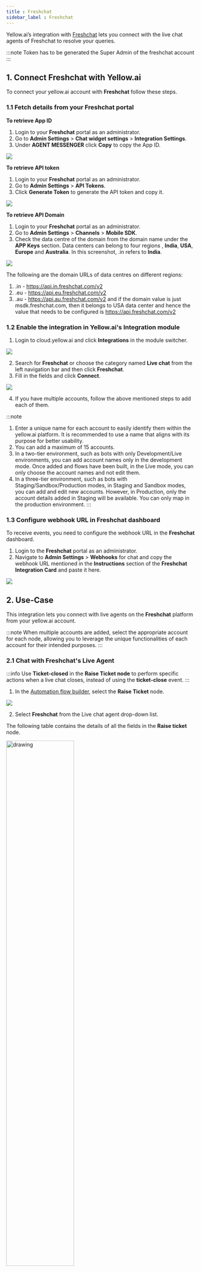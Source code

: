 ```yaml
---
title : Freshchat
sidebar_label : Freshchat
---
```


Yellow.ai’s integration with [Freshchat](https://www.freshworks.com/lp/freshchat-live-chat-software-1/?tactic_id=3419421&gclid=Cj0KCQiA_bieBhDSARIsADU4zLcCLpI23wzdYy7F2mUUk2lIuAeiAp2MGNux6yTfARuOhC8YugNFJCgaAtFZEALw_wcB#&utm_source=google-adwords&utm_medium=FChat-Search-India-Brand&utm_campaign=FChat-Search-India-Brand&utm_term=freshchat&device=c&matchtype=e&network=g&gclid=Cj0KCQiA_bieBhDSARIsADU4zLcCLpI23wzdYy7F2mUUk2lIuAeiAp2MGNux6yTfARuOhC8YugNFJCgaAtFZEALw_wcB) lets you connect with the live chat agents of Freshchat to resolve your queries.

:::note
Token has to be generated the Super Admin of the freshchat account
:::

## 1. Connect Freshchat  with Yellow.ai
To connect your yellow.ai account with **Freshchat** follow these steps.

### 1.1 Fetch details from your Freshchat portal

**To retrieve App ID**

1. Login to your **Freshchat** portal as an administrator.
2. Go to **Admin Settings** > **Chat widget settings** > **Integration Settings**. 
3. Under **AGENT MESSENGER** click **Copy** to copy the App ID. 

![](https://i.imgur.com/XWfj833.png)

**To retrieve API token**

1. Login to your **Freshchat** portal as an administrator.
2. Go to **Admin Settings** > **API Tokens**.
3. Click **Generate Token** to generate the API token and copy it.

![](https://i.imgur.com/W6vgSwB.png)


**To retrieve API Domain**

1. Login to your **Freshchat** portal as an administrator.
2. Go to **Admin Settings** > **Channels** > **Mobile SDK**.
3. Check the data centre of the domain from the domain name under the **APP Keys** section. Data centers can belong to four regions , **India**, **USA**, **Europe** and **Australia**. In this screenshot, .in refers to  **India**. 

![](https://i.imgur.com/gpaDUo7.png)


The following are the domain URLs of data centres on different regions:
1. .in - https://api.in.freshchat.com/v2 
2. .eu - https://api.eu.freshchat.com/v2 
3. .au - https://api.au.freshchat.com/v2 and if the domain value is just msdk.freshchat.com, then it belongs to USA data center and hence the value that needs to be configured is https://api.freshchat.com/v2


### 1.2 Enable the integration in Yellow.ai's Integration module

1. Login to cloud.yellow.ai and click **Integrations** in the module switcher.

![](https://i.imgur.com/8zlKZxs.png)

2. Search for **Freshchat** or choose the category named **Live chat** from the left navigation bar and then click **Freshchat**.
3. Fill in the fields and click **Connect**.

![](https://i.imgur.com/OarRGkq.png)

4. If you have multiple accounts, follow the above mentioned steps to add each of them.

:::note
1. Enter a unique name for each account to easily identify them within the yellow.ai platform. It is recommended to use a name that aligns with its purpose for better usability. 
2. You can add a maximum of 15 accounts.
3. In a two-tier environment, such as bots with only Development/Live environments, you can add account names only in the development mode. Once added and flows have been built, in the Live mode, you can only choose the account names and not edit them.
4. In a three-tier environment, such as bots with Staging/Sandbox/Production modes, in Staging and Sandbox modes, you can add and edit new accounts. However, in Production, only the account details added in Staging will be available. You can only map in the production environment.
:::


### 1.3 Configure webhook URL in Freshchat dashboard

To receive events, you need to configure the webhook URL in the **Freshchat** dashboard.

1. Login to the **Freshchat** portal as an administrator.
2. Navigate to **Admin Settings** > **Webhooks** for chat and copy the webhook URL mentioned in the **Instructions** section of the **Freshchat Integration Card** and paste it here.

![](https://i.imgur.com/1BAJpH9.png)


## 2. Use-Case

This integration lets you connect with live agents on the **Freshchat** platform from your yellow.ai account.

:::note
When multiple accounts are added, select the appropriate account for each node, allowing you to leverage the unique functionalities of each account for their intended purposes.
:::

### 2.1 Chat with Freshchat's Live Agent

:::info
Use **Ticket-closed** in the **Raise Ticket node** to perform specific actions when a live chat closes, instead of using the **ticket-close** event.
:::

1. In the [Automation flow builder](https://docs.yellow.ai/docs/platform_concepts/studio/build/nodes/action-nodes-overview/raise-ticket), select the **Raise Ticket** node.

![](https://i.imgur.com/tyx0Rce.png)


2. Select **Freshchat** from the Live chat agent drop-down list.

The following table contains the details of all the fields in the **Raise ticket** node.

<img src="https://i.imgur.com/krPvBQm.png" alt="drawing" width="60%"/>
<img src="https://i.imgur.com/A3VsJEW.png" alt="drawing" width="60%"/>


| Field name                | Sample value            | Data type | Description                                                                                      |
|---------------------------|-------------------------|-----------|--------------------------------------------------------------------------------------------------|
| Message after ticket assignment | Requesting live agent connection | String    | The message that will be displayed to the user after a ticket is assigned to an agent. |
| Name                      | Rajesh                  | String    | Name of the end user.                                                                            |
| Mobile                    | 9870000000              | String    | Mobile number of the end user.                                                                   |
| Email                     | test@gmail.com          | String    | Email address of the end user.                                                                   |
| Query                     | I have a concern regarding my flight ticket | String    | The subject/topic/reason why the ticket was created.                                     |
| Group name                | Sales                   | String    | Freshchat group to which the ticket needs to be assigned.                                       |
| Channel name              | Chat with US            | String    | Freshchat topic to which the ticket needs to be assigned.                                       |
| User ID                   | efgeye-fefefef-14343    | String    | Freshchat userId of the user, this is passed if the previous ticket needs to be re-opened.      |
| Unique Identifier         | ggyugu-2343h-34343      | String    | A unique identifier that will reflect as referenceId in the freshchat agent portal if passed        |
| Properties |  [ { "name": "cf_test_field", "value": "test" } ] | Array | Custom properties that can be passed while creating a ticket.<br/><br/> Custom fields should be created in the Freschat portal , with field names beginning either with **cf_** or **cp_**. Once these fields are set up in the Freshchat portal, data should be passed in the following format: [ { "name": "cf_test_field", "value": "test" } ].<br/><br/> <img src="https://i.imgur.com/eiO2liN.png" alt="drawing" width="100%"/>|

**Sample success response:**

```

{
  "assignedTo": true,
  "success": true,
  "status": "ASSIGNED",
  "ticketInfo": "{{apiresponse}}"
}
```

:::note
apiresponse represents the raw response from the Freshchat create ticket API.
:::

**Sample failure response**

```
{
  "success": false,
  "assignedTo": false,
  "agentNotAvailable": true,
  "message": "TicketId is not created and transferring the control back to the bot",
  "ticketInfo": "{{apiresponse}}"
}
```

:::note
apiresponse represents the raw response from the Freshchat create ticket API.
:::



























